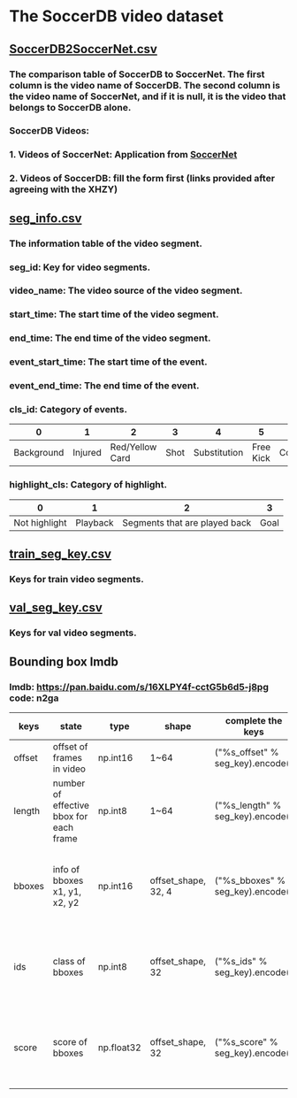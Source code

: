 # The SoccerDB video dataset
## [SoccerDB2SoccerNet.csv](https://github.com/newsdata/SoccerDB/blob/master/dataset/video_dataset/SoccerDB2SoccerNet.csv)
### The comparison table of SoccerDB to SoccerNet. The first column is the video name of SoccerDB. The second column is the video name of SoccerNet, and if it is null, it is the video that belongs to SoccerDB alone. 
### SoccerDB Videos:
### 1. Videos of SoccerNet: Application from [SoccerNet](https://soccer-net.org/)
### 2. Videos of SoccerDB: fill the form first (links provided after agreeing with the XHZY)
## [seg_info.csv](https://github.com/newsdata/SoccerDB/blob/master/dataset/video_dataset/seg_info.csv)
### The information table of the video segment.
### seg_id: Key for video segments.
### video_name: The video source of the video segment.
### start_time: The start time of the video segment.
### end_time: The end time of the video segment.
### event_start_time: The start time of the event.
### event_end_time: The end time of the event.
### cls_id: Category of events.

 0 | 1 | 2 | 3 | 4 | 5 | 6 | 7 | 8 | 9 | 10 |
 ---- | ---- | ---- | ---- | ---- | ---- | ---- | ---- | ---- | ---- | ---- |
 Background | Injured | Red/Yellow Card | Shot | Substitution | Free Kick | Corner | Saves | Penalty Kick | Foul | Goal |
### highlight_cls: Category of highlight.
 0 | 1 | 2 | 3 |
 ---- | ---- | ---- | ---- |
 Not highlight | Playback | Segments that are played back | Goal |

## [train_seg_key.csv](https://github.com/newsdata/SoccerDB/blob/master/dataset/video_dataset/train_seg_key.csv)
### Keys for train video segments.
## [val_seg_key.csv](https://github.com/newsdata/SoccerDB/blob/master/dataset/video_dataset/val_seg_key.csv)
### Keys for val video segments.
## Bounding box lmdb
### lmdb: https://pan.baidu.com/s/16XLPY4f-cctG5b6d5-j8pg code: n2ga

 keys | state | type | shape | complete the keys | comment |
 ---- | ---- | ---- | ---- | ---- | ---- |
 offset | offset of frames in video | np.int16 | 1~64 | ("%s_offset" % seg_key).encode() | _ |
 length | number of effective bbox for each frame| np.int8 | 1~64 | ("%s_length" % seg_key).encode() | _ |
 bboxes | info of bboxes x1, y1, x2, y2 | np.int16 | offset_shape, 32, 4 | ("%s_bboxes" % seg_key).encode() | each frame fixed 32 but effective is value of length|
 ids | class of bboxes | np.int8 | offset_shape, 32 | ("%s_ids" % seg_key).encode() | each frame fixed 32 but effective is value of length |
 score | score of bboxes | np.float32 | offset_shape, 32 | ("%s_score" % seg_key).encode() | each frame fixed 32 but effective is value of length |

